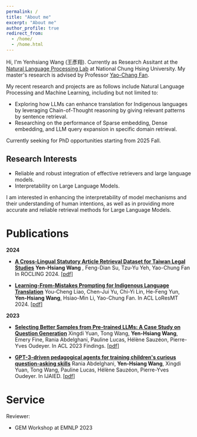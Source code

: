 ```yaml
---
permalink: /
title: "About me"
excerpt: "About me"
author_profile: true
redirect_from: 
  - /home/
  - /home.html
---
```


Hi, I'm Yenhsiang Wang (王彥翔). Currently as Research Assitant at the [Natural Language Processing Lab](https://nlpnchu.org/) at National Chung Hsing University. My master's research is advised by Professor [Yao-Chang Fan](https://yfan.nlpnchu.org/). 

My recent research and projects are as follows include Natural Language Processing and Machine Learning, including but not limited to:

- Exploring how LLMs can enhance translation for Indigenous languages ​​by leveraging Chain-of-Thought reasoning by giving relevant patterns by sentence retrieval.
- Researching on the performance of Sparse embedding, Dense embedding, and LLM query expansion in specific domain retrieval.


Currently seeking for PhD opportunities starting from 2025 Fall.


## Research Interests
* Reliable and robust integration of effective retrievers and large language models.
* Interpretability on Large Language Models.

I am interested in enhancing the interpretability of model mechanisms and their understanding of human intentions, as well as in providing more accurate and reliable retrieval methods for Large Language Models.

# Publications
**2024**
- **[A Cross-Lingual Statutory Article Retrieval Dataset for Taiwan Legal Studies](https://arxiv.org/abs/2410.11450)** **Yen-Hsiang Wang** , Feng-Dian Su, Tzu-Yu Yeh, Yao-Chung Fan
In ROCLING 2024. [[pdf]](https://arxiv.org/pdf/2410.11450)

- **[Learning-From-Mistakes Prompting for Indigenous Language Translation](https://arxiv.org/abs/2407.13343v1)** You-Cheng Liao, Chen-Jui Yu, Chi-Yi Lin, He-Feng Yun, **Yen-Hsiang Wang**, Hsiao-Min Li, Yao-Chung Fan.
 In ACL LoResMT 2024. [[pdf]](https://arxiv.org/pdf/2407.13343v1)

**2023**
- **[Selecting Better Samples from Pre-trained LLMs: A Case Study on Question Generation](https://arxiv.org/abs/2209.11000)** Xingdi Yuan, Tong Wang, **Yen-Hsiang Wang**, Emery Fine, Rania Abdelghani, Pauline Lucas, Hélène Sauzéon, Pierre-Yves Oudeyer. In ACL 2023 Findings. [[pdf]](https://arxiv.org/pdf/2209.11000.pdf)


- **[GPT-3-driven pedagogical agents for training children's curious question-asking skills](https://arxiv.org/pdf/2211.14228.pdf)** Rania Abdelghani, **Yen-Hsiang Wang**, Xingdi Yuan, Tong Wang, Pauline Lucas, Hélène Sauzéon, Pierre-Yves Oudeyer. In IJAIED. [[pdf]](https://arxiv.org/pdf/2211.14228.pdf)

# Service
Reviewer:
* GEM Workshop at EMNLP 2023
